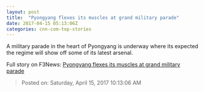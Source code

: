 ```yaml
---
layout: post
title:  "Pyongyang flexes its muscles at grand military parade"
date: 2017-04-15 05:13:06Z
categories: cnn-com-top-stories
---
```


A military parade in the heart of Pyongyang is underway where its expected the regime will show off some of its latest arsenal.


Full story on F3News: [Pyongyang flexes its muscles at grand military parade](http://www.f3nws.com/n/cAR3s)

> Posted on: Saturday, April 15, 2017 10:13:06 AM
